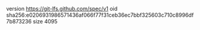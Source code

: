 version https://git-lfs.github.com/spec/v1
oid sha256:e0206931986571436af066f77f31ceb36ec7bbf325603c710c8996df7b873236
size 4095

